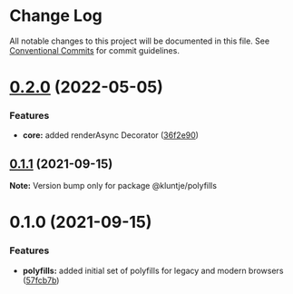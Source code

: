 # Change Log

All notable changes to this project will be documented in this file.
See [Conventional Commits](https://conventionalcommits.org) for commit guidelines.

# [0.2.0](https://github.com/kluntje/kluntje/tree/develop/packages/polyfills/compare/@kluntje/polyfills@0.1.1...@kluntje/polyfills@0.2.0) (2022-05-05)


### Features

* **core:** added renderAsync Decorator ([36f2e90](https://github.com/kluntje/kluntje/tree/develop/packages/polyfills/commit/36f2e909056d20f810b0fe86e8c1286335b3fd31))





## [0.1.1](https://github.com/kluntje/kluntje/tree/develop/packages/polyfills/compare/@kluntje/polyfills@0.1.0...@kluntje/polyfills@0.1.1) (2021-09-15)

**Note:** Version bump only for package @kluntje/polyfills





# 0.1.0 (2021-09-15)


### Features

* **polyfills:** added initial set of polyfills for legacy and modern browsers ([57fcb7b](https://github.com/kluntje/kluntje/tree/develop/packages/polyfills/commit/57fcb7bc49eaadb7d4416aee728d11897be6eff7))
